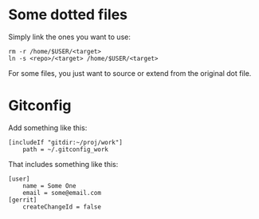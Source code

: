# Some dotted files

Simply link the ones you want to use:

    rm -r /home/$USER/<target>
    ln -s <repo>/<target> /home/$USER/<target>

For some files, you just want to source or extend from the original dot file.

# Gitconfig

Add something like this:

    [includeIf "gitdir:~/proj/work"]
        path = ~/.gitconfig_work

That includes something like this:

    [user]
        name = Some One
        email = some@email.com
    [gerrit]
        createChangeId = false
